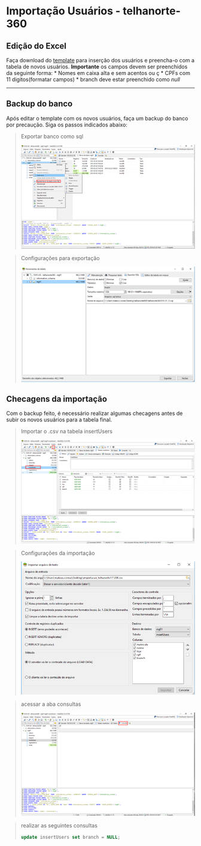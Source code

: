 <!-- TITLE: Telhanorte 360 Inserir Usuarios -->
<!-- SUBTITLE: A quick summary of Telhanorte 360 Inserir Usuarios -->

# Importação Usuários - telhanorte-360
## Edição do Excel
  Faça download do [template](/uploads/telhanorte-360/importacao-telhanorte-template.csv "Importacao Telhanorte Template") para inserção dos usuários e preencha-o com a tabela de novos usuários.
	**Importante**
	os campos devem ser preenchidos da seguinte forma:
	* Nomes em caixa alta e sem acentos ou ç
	* CPFs com 11 digitos(formatar campos)
	* branch deve estar preenchido como *null*

-----

## Backup do banco
  Após editar o template com os novos usuários, faça um backup do banco por precaução. Siga os passos indicados abaixo:
	
> Exportar banco como sql
> 
> ![Telhanorte 01](/uploads/telhanorte-360/telhanorte-01.png "Telhanorte 01")

> Configurações para exportação
> 
> ![Telhanorte 02](/uploads/telhanorte-360/telhanorte-02.png "Telhanorte 02")

## Checagens da importação
  Com o backup feito, é necessário realizar algumas checagens antes de subir os novos usuários para a tabela final.
	
> Importar o .csv na tabela insertUsers
>
> ![Telhanorte 03](/uploads/telhanorte-360/telhanorte-03.png "Telhanorte 03")

> Configurações da importação
> 
> ![Telhanorte 04](/uploads/telhanorte-360/telhanorte-04.png "Telhanorte 04")

> acessar a aba consultas
> 
> ![Telhanorte 05](/uploads/telhanorte-360/telhanorte-05.png "Telhanorte 05")

> realizar as seguintes consultas
> 
> ```sql
> update insertUsers set branch = NULL;
> ```



